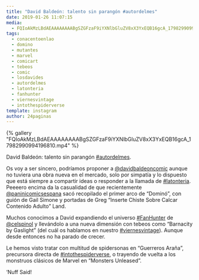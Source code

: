 ```yaml
---
title: "David Baldeón: talento sin parangón #autordelmes"
date: 2019-01-26 11:07:15
media: 
  - FQIoAkMzLBdAEAAAAAAAABgSZGFzaF9iYXNlbGluZV8xX3YxEQB16gcA_17982990994196810.mp4
tags: 
  - conacentoenlao
  - domino
  - mutantes
  - marvel
  - comicart
  - tebeos
  - comic
  - losdavides
  - autordelmes
  - latonteria
  - fanhunter
  - viernesvintage
  - intothespiderverse
template: instagram
author: 24paginas
---
```


{% gallery "FQIoAkMzLBdAEAAAAAAAABgSZGFzaF9iYXNlbGluZV8xX3YxEQB16gcA_17982990994196810.mp4" %}

David Baldeón: talento sin parangón [#autordelmes](/etiquetas/autordelmes).

Os voy a ser sincero, podríamos  proponer a [@davidbaldeoncomic](https://instagram.com/davidbaldeoncomic) aunque no tuviera una obra nueva en el mercado, solo por simpatía y lo dispuesto que está siempre a compartir ideas  o responder a la llamada de [#latonteria](/etiquetas/latonteria). Peeeero encima da la casualidad de que recientemente [@paninicomicsespana](https://instagram.com/paninicomicsespana) sacó recopilado el primer arco de “Dominó”, con guión de Gail Simone y portadas de Greg “Inserte Chiste Sobre Calcar Contenido Adulto” Land.

Muchos conocimos a David expandiendo el universo [#FanHunter](/etiquetas/fanhunter) de [@celspinol](https://instagram.com/celspinol) y llevándolo a una nueva dimensión con tebeos como “Barnacity by Gaslight” (del cuál os hablamos en nuestro [#viernesvintage](/etiquetas/viernesvintage)). Aunque desde entonces no ha parado de crecer.

Le hemos visto tratar con multitud de spidersonas en “Guerreros Araña”, precursora directa de [#intothespiderverse](/etiquetas/intothespiderverse), o trayendo de vuelta a los monstruos clásicos de Marvel en “Monsters Unleased”.

‘Nuff Said!

